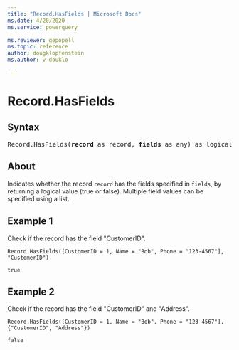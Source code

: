 ```yaml
---
title: "Record.HasFields | Microsoft Docs"
ms.date: 4/20/2020
ms.service: powerquery

ms.reviewer: gepopell
ms.topic: reference
author: dougklopfenstein
ms.author: v-douklo

---
```

# Record.HasFields

## Syntax

<pre>
Record.HasFields(<b>record</b> as record, <b>fields</b> as any) as logical 
</pre>
  
## About  
Indicates whether the record `record` has the fields specified in `fields`, by returning a logical value (true or false). Multiple field values can be specified using a list.

## Example 1
Check if the record has the field "CustomerID".

```powerquery-m
Record.HasFields([CustomerID = 1, Name = "Bob", Phone = "123-4567"], "CustomerID")
```

`true`

## Example 2
Check if the record has the field "CustomerID" and "Address".

```powerquery-m
Record.HasFields([CustomerID = 1, Name = "Bob", Phone = "123-4567"], {"CustomerID", "Address"})
```

`false`
